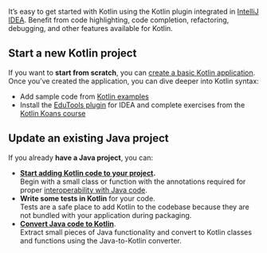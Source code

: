 [//]: # (title: Get started with Kotlin)

It’s easy to get started with Kotlin using the Kotlin plugin integrated in [IntelliJ IDEA](https://www.jetbrains.com/idea/). 
Benefit from code highlighting, code completion, refactoring, debugging, and other features available for Kotlin.

## Start a new Kotlin project

If you want to **start from scratch**, you can [create a basic Kotlin application](jvm-get-started.md). 
Once you’ve created the application, you can dive deeper into Kotlin syntax:

*   Add sample code from [Kotlin examples](https://play.kotlinlang.org/byExample/overview) 
*   Install the [EduTools plugin](https://plugins.jetbrains.com/plugin/10081-edutools) for IDEA and complete exercises 
from the [Kotlin Koans course](https://www.jetbrains.com/help/education/learner-start-guide.html?section=Kotlin%20Koans)

## Update an existing Java project

If you already **have a Java project**, you can:

*   **[Start adding Kotlin code to your project](mixing-java-kotlin-intellij.md).**  
Begin with a small class or function with the annotations required for proper [interoperability with Java code](java-interop.md).
*   **Write some tests in Kotlin** for your code.  
Tests are a safe place to add Kotlin to the codebase because they are not bundled with your application during packaging.
*   **[Convert Java code to Kotlin](mixing-java-kotlin-intellij.md#converting-an-existing-java-file-to-kotlin-with-j2k)**.  
Extract small pieces of Java functionality and convert to Kotlin classes and functions using the Java-to-Kotlin converter.

